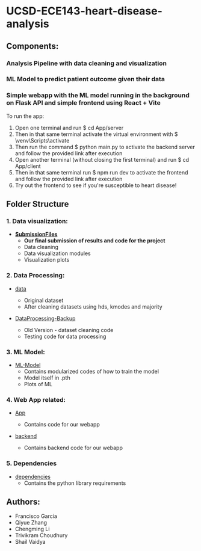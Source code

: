 # UCSD-ECE143-heart-disease-analysis
## Components:
### Analysis Pipeline with data cleaning and visualization
### ML Model to predict patient outcome given their data
### Simple webapp with the ML model running in the background on Flask API and simple frontend using React + Vite

To run the app:
1) Open one terminal and run $ cd App/server
2) Then in that same terminal activate the virtual environment with $ \venv\Scripts\activate
3) Then run the command $ python main.py to activate the backend server and follow the provided link after execution
4) Open another terminal (without closing the first terminal) and run $ cd App/client
5) Then in that same terminal run $ npm run dev to activate the frontend and follow the provided link after execution
6) Try out the frontend to see if you're susceptible to heart disease!


## Folder Structure
### 1. Data visualization:
- **[SubmissionFiles](./SubmissionFiles-Final-Version/)**  
    - **Our final submission of results and code for the project**
    - Data cleaning
    - Data visualization modules 
    - Visualization plots

### 2. Data Processing:
- [data](./data/)  
    - Original dataset
    - After cleaning datasets using hds, kmodes and majority

- [DataProcessing-Backup](./DataProcessing-Backup/)  
    - Old Version - dataset cleaning code 
    - Testing code for data processing

### 3. ML Model:  
- [ML-Model](./ML-Model/)  
    - Contains modularized codes of how to train the model
    - Model itself in .pth
    - Plots of ML 

### 4. Web App related:  
- [App](./App/)  
    - Contains code for our webapp  

- [backend](./backend/)  
    - Contains backend code for our webapp  


### 5. Dependencies
- [dependencies](./dependencies/)  
    - Contains the python library requirements 


## Authors:
- Francisco Garcia
- Qiyue Zhang
- Chengming Li
- Trivikram Choudhury
- Shail Vaidya


